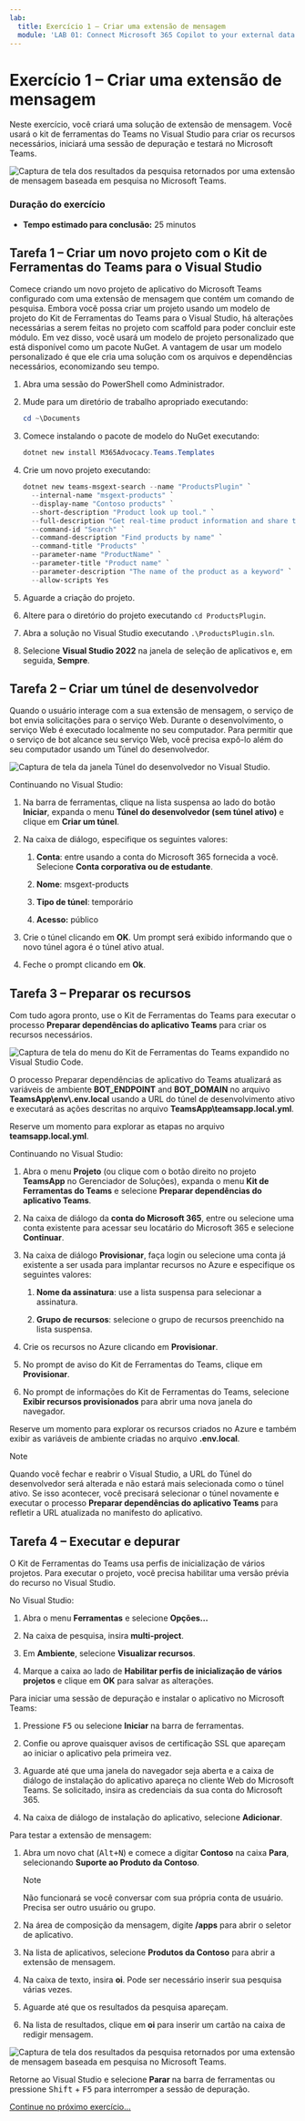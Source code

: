 ```yaml
---
lab:
  title: Exercício 1 – Criar uma extensão de mensagem
  module: 'LAB 01: Connect Microsoft 365 Copilot to your external data in real-time with message extension plugins built with .NET and Visual Studio'
---
```


# Exercício 1 – Criar uma extensão de mensagem

Neste exercício, você criará uma solução de extensão de mensagem. Você usará o kit de ferramentas do Teams no Visual Studio para criar os recursos necessários, iniciará uma sessão de depuração e testará no Microsoft Teams.

![Captura de tela dos resultados da pesquisa retornados por uma extensão de mensagem baseada em pesquisa no Microsoft Teams.](../media/1-search-results.png)

### Duração do exercício

  - **Tempo estimado para conclusão:** 25 minutos

## Tarefa 1 – Criar um novo projeto com o Kit de Ferramentas do Teams para o Visual Studio

Comece criando um novo projeto de aplicativo do Microsoft Teams configurado com uma extensão de mensagem que contém um comando de pesquisa. Embora você possa criar um projeto usando um modelo de projeto do Kit de Ferramentas do Teams para o Visual Studio, há alterações necessárias a serem feitas no projeto com scaffold para poder concluir este módulo. Em vez disso, você usará um modelo de projeto personalizado que está disponível como um pacote NuGet. A vantagem de usar um modelo personalizado é que ele cria uma solução com os arquivos e dependências necessários, economizando seu tempo.

1. Abra uma sessão do PowerShell como Administrador.

1. Mude para um diretório de trabalho apropriado executando:

    ```Powershell
    cd ~\Documents
    ```

1. Comece instalando o pacote de modelo do NuGet executando:

    ```PowerShell
    dotnet new install M365Advocacy.Teams.Templates
    ```

1. Crie um novo projeto executando:

    ```PowerShell
    dotnet new teams-msgext-search --name "ProductsPlugin" `
      --internal-name "msgext-products" `
      --display-name "Contoso products" `
      --short-description "Product look up tool." `
      --full-description "Get real-time product information and share them in a conversation." `
      --command-id "Search" `
      --command-description "Find products by name" `
      --command-title "Products" `
      --parameter-name "ProductName" `
      --parameter-title "Product name" `
      --parameter-description "The name of the product as a keyword" `
      --allow-scripts Yes
    ```

1. Aguarde a criação do projeto.

1. Altere para o diretório do projeto executando `cd ProductsPlugin`.

1. Abra a solução no Visual Studio executando `.\ProductsPlugin.sln`.

1. Selecione **Visual Studio 2022** na janela de seleção de aplicativos e, em seguida, **Sempre**.

## Tarefa 2 – Criar um túnel de desenvolvedor

Quando o usuário interage com a sua extensão de mensagem, o serviço de bot envia solicitações para o serviço Web. Durante o desenvolvimento, o serviço Web é executado localmente no seu computador. Para permitir que o serviço de bot alcance seu serviço Web, você precisa expô-lo além do seu computador usando um Túnel do desenvolvedor.

![Captura de tela da janela Túnel do desenvolvedor no Visual Studio.](../media/14-select-dev-tunnel.png)

Continuando no Visual Studio:

1. Na barra de ferramentas, clique na lista suspensa ao lado do botão **Iniciar**, expanda o menu **Túnel do desenvolvedor (sem túnel ativo)** e clique em **Criar um túnel**.

1. Na caixa de diálogo, especifique os seguintes valores:

    1. **Conta**: entre usando a conta do Microsoft 365 fornecida a você. Selecione **Conta corporativa ou de estudante**.

    1. **Nome**: msgext-products

    1. **Tipo de túnel**: temporário

    1. **Acesso:** público

1. Crie o túnel clicando em **OK**. Um prompt será exibido informando que o novo túnel agora é o túnel ativo atual.

1. Feche o prompt clicando em **Ok**.

## Tarefa 3 – Preparar os recursos

Com tudo agora pronto, use o Kit de Ferramentas do Teams para executar o processo **Preparar dependências do aplicativo Teams** para criar os recursos necessários.

![Captura de tela do menu do Kit de Ferramentas do Teams expandido no Visual Studio Code.](../media/15-prepare-teams-app-dependencies.png)

O processo Preparar dependências de aplicativo do Teams atualizará as variáveis de ambiente **BOT_ENDPOINT** and **BOT_DOMAIN** no arquivo **TeamsApp\\env\\.env.local** usando a URL do túnel de desenvolvimento ativo e executará as ações descritas no arquivo **TeamsApp\\teamsapp.local.yml**.

Reserve um momento para explorar as etapas no arquivo **teamsapp.local.yml**.

Continuando no Visual Studio:

1. Abra o menu **Projeto** (ou clique com o botão direito no projeto **TeamsApp** no Gerenciador de Soluções), expanda o menu **Kit de Ferramentas do Teams** e selecione **Preparar dependências do aplicativo Teams**.

1. Na caixa de diálogo da **conta do Microsoft 365**, entre ou selecione uma conta existente para acessar seu locatário do Microsoft 365 e selecione **Continuar**.

1. Na caixa de diálogo **Provisionar**, faça login ou selecione uma conta já existente a ser usada para implantar recursos no Azure e especifique os seguintes valores:

      1. **Nome da assinatura**: use a lista suspensa para selecionar a assinatura.

      1. **Grupo de recursos**: selecione o grupo de recursos preenchido na lista suspensa.

1. Crie os recursos no Azure clicando em **Provisionar**.

1. No prompt de aviso do Kit de Ferramentas do Teams, clique em **Provisionar**.

1. No prompt de informações do Kit de Ferramentas do Teams, selecione **Exibir recursos provisionados** para abrir uma nova janela do navegador.

Reserve um momento para explorar os recursos criados no Azure e também exibir as variáveis de ambiente criadas no arquivo **.env.local**.

> [!NOTE]
> Quando você fechar e reabrir o Visual Studio, a URL do Túnel do desenvolvedor será alterada e não estará mais selecionada como o túnel ativo. Se isso acontecer, você precisará selecionar o túnel novamente e executar o processo **Preparar dependências do aplicativo Teams** para refletir a URL atualizada no manifesto do aplicativo.

## Tarefa 4 – Executar e depurar

O Kit de Ferramentas do Teams usa perfis de inicialização de vários projetos. Para executar o projeto, você precisa habilitar uma versão prévia do recurso no Visual Studio.

No Visual Studio:

1. Abra o menu **Ferramentas** e selecione **Opções...**

1. Na caixa de pesquisa, insira **multi-project**.

1. Em **Ambiente**, selecione **Visualizar recursos**.

1. Marque a caixa ao lado de **Habilitar perfis de inicialização de vários projetos** e clique em **OK** para salvar as alterações.

Para iniciar uma sessão de depuração e instalar o aplicativo no Microsoft Teams:

1. Pressione <kbd>F5</kbd> ou selecione **Iniciar** na barra de ferramentas.

1. Confie ou aprove quaisquer avisos de certificação SSL que apareçam ao iniciar o aplicativo pela primeira vez.

1. Aguarde até que uma janela do navegador seja aberta e a caixa de diálogo de instalação do aplicativo apareça no cliente Web do Microsoft Teams. Se solicitado, insira as credenciais da sua conta do Microsoft 365.

1. Na caixa de diálogo de instalação do aplicativo, selecione **Adicionar**.

Para testar a extensão de mensagem:

1. Abra um novo chat (<kbd>Alt+N</kbd>) e comece a digitar **Contoso** na caixa **Para**, selecionando **Suporte ao Produto da Contoso**.

    > [!NOTE]
    > Não funcionará se você conversar com sua própria conta de usuário. Precisa ser outro usuário ou grupo.

1. Na área de composição da mensagem, digite **/apps** para abrir o seletor de aplicativo.

1. Na lista de aplicativos, selecione **Produtos da Contoso** para abrir a extensão de mensagem.

1. Na caixa de texto, insira **oi**. Pode ser necessário inserir sua pesquisa várias vezes.

1. Aguarde até que os resultados da pesquisa apareçam.

1. Na lista de resultados, clique em **oi** para inserir um cartão na caixa de redigir mensagem.

![Captura de tela dos resultados da pesquisa retornados por uma extensão de mensagem baseada em pesquisa no Microsoft Teams.](../media/1-search-results.png)

Retorne ao Visual Studio e selecione **Parar** na barra de ferramentas ou pressione <kbd>Shift</kbd> + <kbd>F5</kbd> para interromper a sessão de depuração.

[Continue no próximo exercício...](./3-exercise-add-single-sign-on.md)